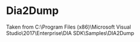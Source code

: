 # Dia2Dump
Taken from C:\Program Files (x86)\Microsoft Visual Studio\2017\Enterprise\DIA SDK\Samples\DIA2Dump
